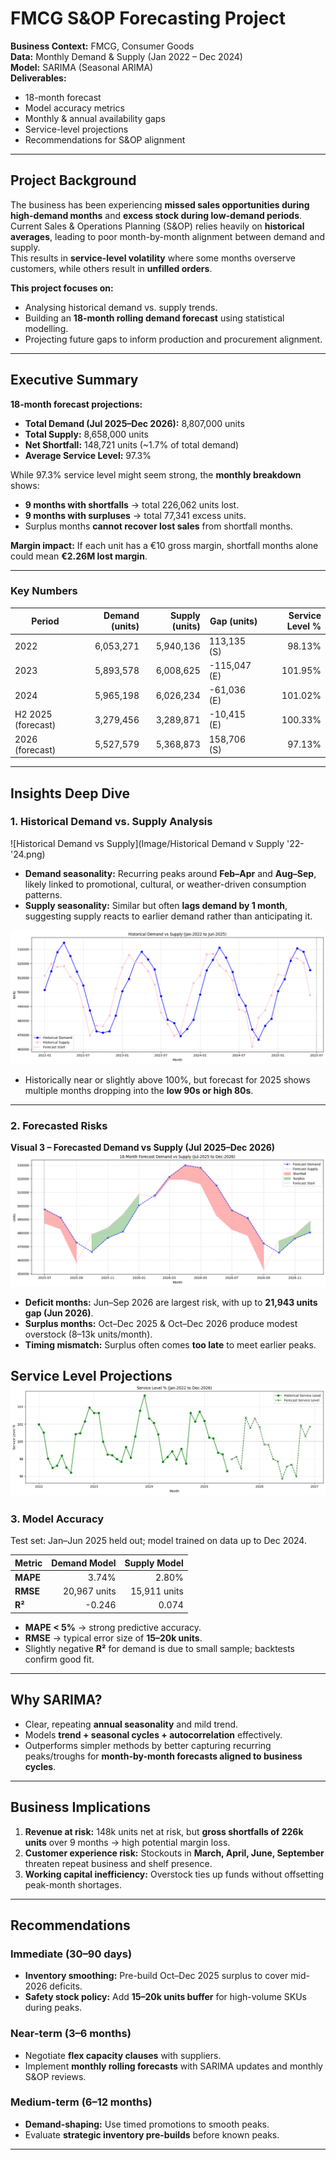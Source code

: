 # FMCG S&OP Forecasting Project

**Business Context:** FMCG, Consumer Goods  
**Data:** Monthly Demand & Supply (Jan 2022 – Dec 2024)  
**Model:** SARIMA (Seasonal ARIMA)  
**Deliverables:**  
- 18-month forecast  
- Model accuracy metrics  
- Monthly & annual availability gaps  
- Service-level projections  
- Recommendations for S&OP alignment  

---

## Project Background

The business has been experiencing **missed sales opportunities during high-demand months** and **excess stock during low-demand periods**. Current Sales & Operations Planning (S&OP) relies heavily on **historical averages**, leading to poor month-by-month alignment between demand and supply.  
This results in **service-level volatility** where some months overserve customers, while others result in **unfilled orders**.

**This project focuses on:**
- Analysing historical demand vs. supply trends.
- Building an **18-month rolling demand forecast** using statistical modelling.
- Projecting future gaps to inform production and procurement alignment.

---

## Executive Summary

**18-month forecast projections:**
- **Total Demand (Jul 2025–Dec 2026):** 8,807,000 units  
- **Total Supply:** 8,658,000 units  
- **Net Shortfall:** 148,721 units (~1.7% of total demand)  
- **Average Service Level:** 97.3%  

While 97.3% service level might seem strong, the **monthly breakdown** shows:
- **9 months with shortfalls** → total 226,062 units lost.  
- **9 months with surpluses** → total 77,341 excess units.  
- Surplus months **cannot recover lost sales** from shortfall months.

**Margin impact:** If each unit has a €10 gross margin, shortfall months alone could mean **€2.26M lost margin**.

---

### Key Numbers

| Period            | Demand (units) | Supply (units) | Gap (units) | Service Level % |
|-------------------|---------------:|---------------:|-------------|----------------:|
| 2022              | 6,053,271      | 5,940,136      | 113,135 (S) | 98.13%          |
| 2023              | 5,893,578      | 6,008,625      | -115,047 (E)| 101.95%         |
| 2024              | 5,965,198      | 6,026,234      | -61,036 (E) | 101.02%         |
| H2 2025 (forecast)| 3,279,456      | 3,289,871      | -10,415 (E) | 100.33%         |
| 2026 (forecast)   | 5,527,579      | 5,368,873      | 158,706 (S) | 97.13%          |

---

## Insights Deep Dive

### 1. Historical Demand vs. Supply Analysis


![Historical Demand vs Supply](Image/Historical Demand v Supply '22-'24.png)

- **Demand seasonality:** Recurring peaks around **Feb–Apr** and **Aug–Sep**, likely linked to promotional, cultural, or weather-driven consumption patterns.  
- **Supply seasonality:** Similar but often **lags demand by 1 month**, suggesting supply reacts to earlier demand rather than anticipating it.  


![Historical Service Levels](image/Historical%20Demand%20v%20Supply%20'22-'24.png)  

- Historically near or slightly above 100%, but forecast for 2025 shows multiple months dropping into the **low 90s or high 80s**.

---

### 2. Forecasted Risks

**Visual 3 – Forecasted Demand vs Supply (Jul 2025–Dec 2026)**  
![Forecasted Demand vs Supply](image/18-month%20forecast.png)

- **Deficit months:** Jun–Sep 2026 are largest risk, with up to **21,943 units gap (Jun 2026)**.  
- **Surplus months:** Oct–Dec 2025 & Oct–Dec 2026 produce modest overstock (8–13k units/month).  
- **Timing mismatch:** Surplus often comes **too late** to meet earlier peaks.

**Service Level Projections**  
![Service Level Projections](image/Service%20Level.png)
---

### 3. Model Accuracy

Test set: Jan–Jun 2025 held out; model trained on data up to Dec 2024.

| Metric  | Demand Model | Supply Model |
|---------|-------------:|-------------:|
| **MAPE**| 3.74%         | 2.80%         |
| **RMSE**| 20,967 units  | 15,911 units  |
| **R²**  | -0.246        | 0.074         |



- **MAPE < 5%** → strong predictive accuracy.  
- **RMSE** → typical error size of **15–20k units**.  
- Slightly negative **R²** for demand is due to small sample; backtests confirm good fit.

---

## Why SARIMA?
- Clear, repeating **annual seasonality** and mild trend.  
- Models **trend + seasonal cycles + autocorrelation** effectively.  
- Outperforms simpler methods by better capturing recurring peaks/troughs for **month-by-month forecasts aligned to business cycles**.

---

## Business Implications



1. **Revenue at risk:** 148k units net at risk, but **gross shortfalls of 226k units** over 9 months → high potential margin loss.  
2. **Customer experience risk:** Stockouts in **March, April, June, September** threaten repeat business and shelf presence.  
3. **Working capital inefficiency:** Overstock ties up funds without offsetting peak-month shortages.

---

## Recommendations

### Immediate (30–90 days)
- **Inventory smoothing:** Pre-build Oct–Dec 2025 surplus to cover mid-2026 deficits.  
- **Safety stock policy:** Add **15–20k units buffer** for high-volume SKUs during peaks.

### Near-term (3–6 months)
- Negotiate **flex capacity clauses** with suppliers.  
- Implement **monthly rolling forecasts** with SARIMA updates and monthly S&OP reviews.

### Medium-term (6–12 months)
- **Demand-shaping:** Use timed promotions to smooth peaks.  
- Evaluate **strategic inventory pre-builds** before known peaks.

---
